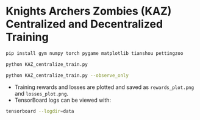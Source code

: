 # Knights Archers Zombies (KAZ) Centralized and Decentralized Training


```bash
pip install gym numpy torch pygame matplotlib tianshou pettingzoo
```

```bash
python KAZ_centralize_train.py
```

```bash
python KAZ_centralize_train.py --observe_only
```



- Training rewards and losses are plotted and saved as `rewards_plot.png` and `losses_plot.png`.
- TensorBoard logs can be viewed with:

```bash
tensorboard --logdir=data
```

